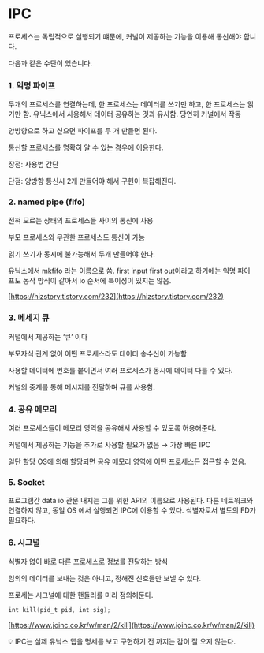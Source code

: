 # IPC

프로세스는 독립적으로 실행되기 떄문에, 커널이 제공하는 기능을 이용해 통신해야 합니다.

다음과 같은 수단이 있습니다.

### 1. 익명 파이프

두개의 프로세스를 연결하는데, 한 프로세스는 데이터를 쓰기만 하고, 한 프로세스는 읽기만 함. 유닉스에서  사용해서 데이터 공유하는 것과 유사함. 당연히 커널에서 작동

양방향으로 하고 싶으면 파이프를 두 개 만들면 된다. 

통신할 프로세스를 명확히 알 수 있는 경우에 이용한다. 

장점: 사용법 간단

단점: 양방향 통신시 2개 만들어야 해서 구현이 복잡해진다. 

### 2. named pipe (fifo)

전혀 모르는 상태의 프로세스들 사이의 통신에 사용

부모 프로세스와 무관한 프로세스도 통신이 가능 

읽기 쓰기가 동시에 불가능해서 두개 만들어야 한다.

유닉스에서 mkfifo 라는 이름으로 씀. first input first out이라고 하기에는 익명 파이프도 동작 방식이 같아서 io 순서에 특이성이 있지는 않음. 

[https://hizstory.tistory.com/232](https://hizstory.tistory.com/232)

### 3. 메세지 큐

커널에서 제공하는 ‘큐’ 이다

부모자식 관계 없이 어떤 프로세스라도 데이터 송수신이 가능함

사용할 데이터에 번호를 붙이면서 여러 프로세스가 동시에 데이터 다룰 수 있다.

커널의 중계를 통해 메시지를 전달하며 큐를 사용함.

### 4. 공유 메모리

여러 프로세스들이 메모리 영역을 공유해서 사용할 수 있도록 허용해준다. 

커널에서 제공하는 기능을 추가로 사용할 필요가 없음 → 가장 빠른 IPC

일단 할당 OS에 의해 할당되면 공유 메모리 영역에 어떤 프로세스든 접근할 수 있음.

### 5. Socket

프로그램간 data io 관문 내지는 그를 위한 API의 이름으로 사용된다. 다른 네트워크와 연결하지 않고, 동일 OS 에서 실행되면 IPC에 이용할 수 있다. 식별자로서 별도의 FD가 필요하다.

### 6. 시그널

식별자 없이 바로 다른 프로세스로 정보를 전달하는 방식

임의의 데이터를 보내는 것은 아니고, 정해진 신호들만 보낼 수 있다.

프로세는 시그널에 대한 핸들러를 미리 정의해둔다.

```kotlin
int kill(pid_t pid, int sig);
```

[https://www.joinc.co.kr/w/man/2/kill](https://www.joinc.co.kr/w/man/2/kill)

<aside>
💡 IPC는 실제 유닉스 앱을 명세를 보고 구현하기 전 까지는 감이 잘 오지 않는다.

</aside>
